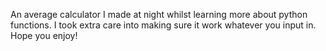 An average calculator I made at night whilst learning more about python functions. I took extra care into making sure it work whatever you input in. Hope you enjoy!

